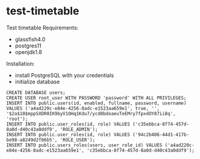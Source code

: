# test-timetable
Test timetable
Requirements: 
 - glassfish4.0
 - postgres11
 - openjdk1.8

Installation:
 - install PostgreSQL with your credentials
 - initialize database
```
CREATE DATABASE users;
CREATE USER root_user WITH PASSWORD 'password' WITH ALL PRIVILEGES;
INSERT INTO public.users(id, enabled, fullname, password, username) VALUES ('a4ad220c-e84e-4256-8adc-e1523aa659e1', true, '', '$2a$10$mppSXDR0IK9byV1OHq1Kdu7/ycd0bdoaeuTeEMry7fpxdOY87ii8q', 'root');
INSERT INTO public.user_roles(id, role) VALUES ('c35ebbca-8f74-457d-8a0d-d40c43a0ddf9', 'ROLE_ADMIN');
INSERT INTO public.user_roles(id, role) VALUES ('94c2b406-44d1-417b-be98-a8249d2f86b5', 'ROLE_USER');
INSERT INTO public.users_roles(users, user_role_id) VALUES ('a4ad220c-e84e-4256-8adc-e1523aa659e1', 'c35ebbca-8f74-457d-8a0d-d40c43a0ddf9');
```
